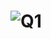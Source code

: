 # ![Q1](https://github.com/amnaasim24/OOPSpring2024/assets/142867835/6ffbd9b3-5789-4496-86c5-d3cf8c7a6636)

